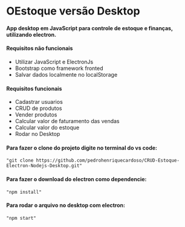 # OEstoque versão Desktop

#### App desktop em JavaScript para controle de estoque e finanças, utilizando electron.

#### Requisitos não funcionais

* Utilizar JavaScript e ElectronJs
* Bootstrap como framework fronted
* Salvar dados localmente no localStorage


#### Requisitos funcionais

* Cadastrar usuarios
* CRUD de produtos
* Vender produtos
* Calcular valor de faturamento das vendas
* Calcular valor do estoque
* Rodar no Desktop

#### Para fazer o clone do projeto digite no terminal do vs code:


```
"git clone https://github.com/pedrohenriquecardoso/CRUD-Estoque-Electron-Nodejs-Desktop.git"

```

#### Para fazer o download do electron como dependencie:

```
"npm install"

```

#### Para rodar o arquivo no desktop com electron:

```
"npm start"

```
